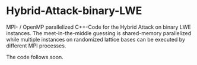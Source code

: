 # Hybrid-Attack-binary-LWE
MPI- / OpenMP parallelized C++-Code for the Hybrid Attack on binary LWE instances. The meet-in-the-middle guessing is shared-memory parallelized while multiple instances on randomized lattice bases can be executed by different MPI processes.

The code follows soon.
